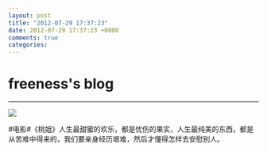 ```yaml
---
layout: post
title: "2012-07-29 17:37:23"
date: 2012-07-29 17:37:23 +0800
comments: true
categories: 
---
```


# freeness's blog

----------

![](http://okqmqrbgo.bkt.clouddn.com/201207291737231.jpg)

>
\#电影\#《桃姐》人生最甜蜜的欢乐，都是忧伤的果实，人生最纯美的东西，都是从苦难中得来的，我们要亲身经历艰难，然后才懂得怎样去安慰别人。